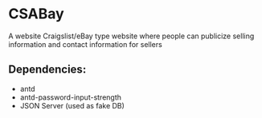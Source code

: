 # CSABay
A website Craigslist/eBay type website where people can publicize selling information and contact information for sellers

## Dependencies:
- antd
- antd-password-input-strength
- JSON Server (used as fake DB)
